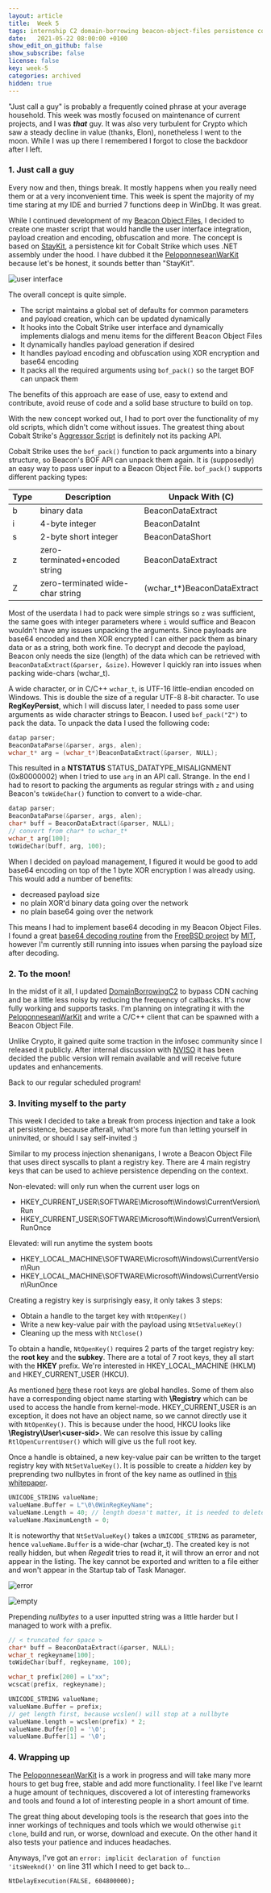 ```yaml
---
layout: article
title:  Week 5
tags: internship C2 domain-borrowing beacon-object-files persistence cobalt-strike
date:   2021-05-22 08:00:00 +0100
show_edit_on_github: false
show_subscribe: false
license: false
key: week-5
categories: archived
hidden: true
---
```


"Just call a guy" is probably a frequently coined phrase at your average household. This week was mostly focused on maintenance of current projects, and I was ***that*** guy. It was also very turbulent for Crypto which saw a steady decline in value (thanks, Elon), nonetheless I went to the moon. While I was up there I remembered I forgot to close the backdoor after I left.<!--more-->

### 1. Just call a guy

Every now and then, things break. It mostly happens when you really need them or at a very inconvenient time. This week is spent the majority of my time staring at my IDE and burried 7 functions deep in WinDbg. It was great.

While I continued development of my [Beacon Object Files](https://www.cobaltstrike.com/help-beacon-object-files), I decided to create one master script that would handle the user interface integration, payload creation and encoding, obfuscation and more. The concept is based on [StayKit](https://github.com/0xthirteen/StayKit), a persistence kit for Cobalt Strike which uses .NET assembly under the hood. I have dubbed it the [PeloponneseanWarKit]() because let's be honest, it sounds better than "StayKit".

![user interface](/assets/images/peloponneseanwarkit.png)

The overall concept is quite simple.
* The script maintains a global set of defaults for common parameters and payload creation, which can be updated dynamically
* It hooks into the Cobalt Strike user interface and dynamically implements dialogs and menu items for the different Beacon Object Files
* It dynamically handles payload generation if desired
* It handles payload encoding and obfuscation using XOR encryption and base64 encoding
* It packs all the required arguments using `bof_pack()` so the target BOF can unpack them

The benefits of this approach are ease of use, easy to extend and contribute, avoid reuse of code and a solid base structure to build on top.

With the new concept worked out, I had to port over the functionality of my old scripts, which didn't come without issues. The greatest thing about Cobalt Strike's [Aggressor Script](https://www.cobaltstrike.com/aggressor-script/index.html) is definitely not its packing API.

Cobalt Strike uses the `bof_pack()` function to pack arguments into a binary structure, so Beacon's BOF API can unpack them again. It is (supposedly) an easy way to pass user input to a Beacon Object File. `bof_pack()` supports different packing types:

|Type|Description|Unpack With (C)|
|---|---|---|
|b|binary data|BeaconDataExtract|
|i|4-byte integer|BeaconDataInt|
|s|2-byte short integer|BeaconDataShort|
|z|zero-terminated+encoded string|BeaconDataExtract|
|Z|zero-terminated wide-char string|(wchar_t*)BeaconDataExtract|

Most of the userdata I had to pack were simple strings so `z` was sufficient, the same goes with integer parameters where `i` would suffice and Beacon wouldn't have any issues unpacking the arguments. Since payloads are base64 encoded and then XOR encrypted I can either pack them as binary data or as a string, both work fine. To decrypt and decode the payload, Beacon only needs the size (length) of the data which can be retrieved with `BeaconDataExtract(&parser, &size)`. However I quickly ran into issues when packing wide-chars (wchar_t).

A wide character, or in C/C++ `wchar_t`, is UTF-16 little-endian encoded on Windows. This is double the size of a regular UTF-8 8-bit character. To use **RegKeyPersist**, which I will discuss later, I needed to pass some user arguments as wide character strings to Beacon. I used `bof_pack("Z")` to pack the data. To unpack the data I used the following code:

```c
datap parser;
BeaconDataParse(&parser, args, alen);
wchar_t* arg = (wchar_t*)BeaconDataExtract(&parser, NULL);
```

This resulted in a **NTSTATUS** STATUS_DATATYPE_MISALIGNMENT (0x80000002) when I tried to use `arg` in an API call. Strange. In the end I had to resort to packing the arguments as regular strings with `z` and using Beacon's `toWideChar()` function to convert to a wide-char.

```c
datap parser;
BeaconDataParse(&parser, args, alen);
char* buff = BeaconDataExtract(&parser, NULL);
// convert from char* to wchar_t*
wchar_t arg[100];
toWideChar(buff, arg, 100);
```

When I decided on payload management, I figured it would be good to add base64 encoding on top of the 1 byte XOR encryption I was already using. This would add a number of benefits:
* decreased payload size
* no plain XOR'd binary data going over the network
* no plain base64 going over the network

This means I had to implement base64 decoding in my Beacon Object Files. I found a great [base64 decoding routine](http://web.mit.edu/freebsd/head/contrib/wpa/src/utils/base64.c) from the [FreeBSD project](https://www.freebsd.org/) by [MIT](https://web.mit.edu/), however I'm currently still running into issues when parsing the payload size after decoding.

### 2. To the moon!

In the midst of it all, I updated [DomainBorrowingC2](https://github.com/Cerbersec/DomainBorrowingC2) to bypass CDN caching and be a little less noisy by reducing the frequency of callbacks. It's now fully working and supports tasks. I'm planning on integrating it with the [PeloponneseanWarKit]() and write a C/C++ client that can be spawned with a Beacon Object File.

Unlike Crypto, it gained quite some traction in the infosec community since I released it publicly. After internal discussion with [NVISO](https://www.nviso.eu/) it has been decided the public version will remain available and will receive future updates and enhancements.

Back to our regular scheduled program!

### 3. Inviting myself to the party

This week I decided to take a break from process injection and take a look at persistence, because afterall, what's more fun than letting yourself in uninvited, or should I say self-invited :)

Similar to my process injection shenanigans, I wrote a Beacon Object File that uses direct syscalls to plant a registry key. There are 4 main registry keys that can be used to achieve persistence depending on the context.

Non-elevated: will only run when the current user logs on
* HKEY_CURRENT_USER\SOFTWARE\Microsoft\Windows\CurrentVersion\Run
* HKEY_CURRENT_USER\SOFTWARE\Microsoft\Windows\CurrentVersion\RunOnce

Elevated: will run anytime the system boots
* HKEY_LOCAL_MACHINE\SOFTWARE\Microsoft\Windows\CurrentVersion\Run
* HKEY_LOCAL_MACHINE\SOFTWARE\Microsoft\Windows\CurrentVersion\RunOnce

Creating a registry key is surprisingly easy, it only takes 3 steps:
* Obtain a handle to the target key with `NtOpenKey()`
* Write a new key-value pair with the payload using `NtSetValueKey()`
* Cleaning up the mess with `NtClose()`

To obtain a handle, `NtOpenKey()` requires 2 parts of the target registry key: the **root key** and the **subkey**. There are a total of 7 root keys, they all start with the **HKEY** prefix. We're interested in HKEY_LOCAL_MACHINE (HKLM) and HKEY_CURRENT_USER (HKCU). 

As mentioned [here](https://docs.microsoft.com/en-us/windows-hardware/drivers/kernel/registry-key-object-routines) these root keys are global handles. Some of them also have a corresponding object name starting with **\\Registry** which can be used to access the handle from kernel-mode. HKEY_CURRENT_USER is an exception, it does not have an object name, so we cannot directly use it with `NtOpenKey()`. This is because under the hood, HKCU looks like **\\Registry\\User\\\<user-sid>**. We can resolve this issue by calling `RtlOpenCurrentUser()` which will give us the full root key.

Once a handle is obtained, a new key-value pair can be written to the target registry key with `NtSetValueKey()`. It is possible to create a *hidden* key by preprending two nullbytes in front of the key name as outlined in [this whitepaper](https://github.com/ewhitehats/InvisiblePersistence/blob/master/InvisibleRegValues_Whitepaper.pdf).

```c
UNICODE_STRING valueName;
valueName.Buffer = L"\0\0WinRegKeyName";
valueName.Length = 40; // length doesn't matter, it is needed to delete the key
valueName.MaximumLength = 0;
```

It is noteworthy that `NtSetValueKey()` takes a `UNICODE_STRING` as parameter, hence `valueName.Buffer` is a wide-char (wchar_t). The created key is not really hidden, but when *Regedit* tries to read it, it will  throw an error and not appear in the listing. The key cannot be exported and written to a file either and won't appear in the Startup tab of Task Manager.

![error](/assets/images/regedit-error.png)

![empty](/assets/images/regedit-empty.png)

Prepending *nullbytes* to a user inputted string was a little harder but I managed to work with a prefix.

```c
// < truncated for space >
char* buff = BeaconDataExtract(&parser, NULL);
wchar_t regkeyname[100];
toWideChar(buff, regkeyname, 100);

wchar_t prefix[200] = L"xx";
wcscat(prefix, regkeyname);

UNICODE_STRING valueName;
valueName.Buffer = prefix;
// get length first, because wcslen() will stop at a nullbyte
valueName.length = wcslen(prefix) * 2;
valueName.Buffer[0] = '\0';
valueName.Buffer[1] = '\0';
```

### 4. Wrapping up

The [PeloponneseanWarKit]() is a work in progress and will take many more hours to get bug free, stable and add more functionality. I feel like I've learnt a huge amount of techniques, discovered a lot of interesting frameworks and tools and found a lot of interesting people in a short amount of time.

The great thing about developing tools is the research that goes into the inner workings of techniques and tools which we would otherwise `git clone`, build and run, or worse, download and execute. On the other hand it also tests your patience and induces headaches.

Anyways, I've got an `error: implicit declaration of function 'itsWeeknd()'` on line 311 which I need to get back to...

`NtDelayExecution(FALSE, 604800000);`